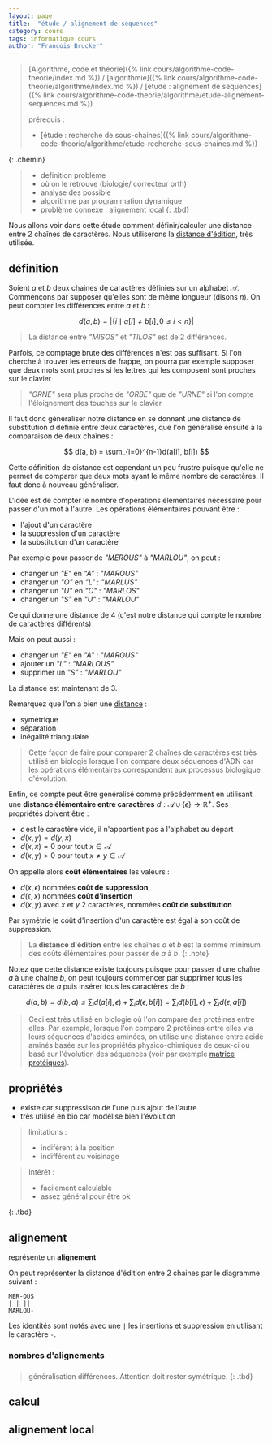 ```yaml
---
layout: page
title:  "étude / alignement de séquences"
category: cours
tags: informatique cours 
author: "François Brucker"
---
```


> [Algorithme, code et théorie]({% link cours/algorithme-code-theorie/index.md %}) / [algorithmie]({% link cours/algorithme-code-theorie/algorithme/index.md %}) / [étude : alignement de séquences]({% link cours/algorithme-code-theorie/algorithme/etude-alignement-sequences.md %})
>
> prérequis :
>
> * [étude : recherche de sous-chaines]({% link cours/algorithme-code-theorie/algorithme/etude-recherche-sous-chaines.md %})
>
{: .chemin}

> * definition problème
> * où on le retrouve (biologie/ correcteur orth)
> * analyse des possible
> * algorithme par programmation dynamique
> * problème connexe : alignement local
{: .tbd}

Nous allons voir dans cette étude comment définir/calculer une distance entre 2 chaînes de caractères. Nous utiliserons la [distance d'édition](https://fr.wikipedia.org/wiki/Distance_de_Levenshtein), très utilisée.

## définition 

Soient $a$ et $b$ deux chaines de caractères définies sur un alphabet $\mathcal{A}$. Commençons par supposer qu'elles sont de même longueur (disons $n$). On peut compter les différences entre $a$ et $b$ : 

$$
d(a, b) = \vert \{i \mid a[i] \neq b[i], 0 \leq i < n \} \vert
$$

> La distance entre *"MISOS"* et *"TILOS"* est de 2 différences.

Parfois, ce comptage brute des différences n'est pas suffisant. Si l'on cherche à trouver les erreurs de frappe, on pourra par exemple supposer que deux mots sont proches si les lettres qui les composent sont proches sur le clavier 

> *"ORNE"* sera plus proche de *"ORBE"* que de *"URNE"* si l'on compte l'éloignement des touches sur le clavier

Il faut donc généraliser notre distance en se donnant une distance de substitution $d$ définie entre deux caractères, que l'on généralise ensuite à la comparaison de deux chaînes :

$$
d(a, b) = \sum_{i=0}^{n-1}d(a[i], b[i])
$$

Cette définition de distance est cependant un peu frustre puisque qu'elle ne permet de comparer que deux mots ayant le même nombre de caractères. Il faut donc à nouveau généraliser.

L'idée est de compter le nombre d'opérations élémentaires nécessaire pour passer d'un mot à l'autre. Les opérations élémentaires pouvant être :

* l'ajout d'un caractère
* la suppression d'un caractère
* la substitution d'un caractère


Par exemple pour passer de *"MEROUS"* à *"MARLOU"*, on peut :

* changer un *"E"* en *"A"* : *"MAROUS"*
* changer un *"O"* en *"L"* : *"MARLUS"*
* changer un *"U"* en *"O"* : *"MARLOS"*
* changer un *"S"* en *"U"* : *"MARLOU"*

Ce qui donne une distance de 4 (c'est notre distance qui compte le nombre de caractères différents)

Mais on peut aussi :

* changer un *"E"* en *"A"* : *"MAROUS"*
* ajouter un *"L"* : *"MARLOUS"*
* supprimer un *"S"* : *"MARLOU"*

La distance est maintenant de 3.

Remarquez que l'on a bien une [distance](https://fr.wikipedia.org/wiki/Distance_(math%C3%A9matiques)#D%C3%A9finition) :

* symétrique
* séparation
* inégalité triangulaire

> Cette façon de faire pour comparer 2 chaînes de caractères est très utilisé en biologie lorsque l'on compare deux séquences d'ADN car les opérations élémentaires correspondent aux processus biologique d'évolution.

Enfin, ce compte peut être généralisé comme précédemment en utilisant une **distance élémentaire entre caractères** $d: \mathcal{A} \cup \{ \epsilon \} \rightarrow \mathbb{R}^+$. Ses propriétés doivent être :

* $\epsilon$ est le caractère vide, il n'appartient pas à l'alphabet au départ
* $d(x, y) = d(y, x)$
* $d(x, x) = 0$ pour tout $x \in \mathcal{A}$
* $d(x, y) > 0$ pour tout $x\neq y \in \mathcal{A}$

On appelle alors **coût élémentaires** les valeurs :

* $d(x, \epsilon)$ nommées **coût de suppression**, 
* $d(\epsilon, x)$ nommées **coût d'insertion**
* $d(x, y)$ avec $x$ et $y$ 2 caractères, nommées **coût de substitution**

Par symétrie le coût d'insertion d'un caractère est égal à son coût de suppression.

> La **distance d'édition** entre les chaînes $a$ et $b$ est la somme minimum des coûts élémentaires pour passer de $a$ à $b$.
{: .note}

Notez que cette distance existe toujours puisque pour passer d'une chaîne $a$ à une chaine $b$, on peut toujours commencer par supprimer tous les caractères de $a$ puis insérer tous les caractères de $b$ :

$$
d(a, b) = d(b, a) \leq \sum_{i}d(a[i], \epsilon) + \sum_{i}d(\epsilon, b[i]) =  \sum_{i}d(b[i], \epsilon) + \sum_{i}d(\epsilon, a[i])
$$

>Ceci est très utilisé en biologie où l'on compare des protéines entre elles. Par exemple, lorsque l'on compare 2 protéines entre elles via leurs séquences d'acides aminées, on utilise une distance entre acide aminés basée sur les propriétés physico-chimiques de ceux-ci ou basé sur l'évolution des séquences (voir par exemple [matrice protéiques](http://www.dsi.univ-paris5.fr/bio2/autof2/mod4_3b.ht)).

## propriétés

* existe car suppressison de l'une puis ajout de l'autre
* très utilisé en bio car modélise bien l'évolution

> limitations :
>
> * indiférent à la position
> * indifférent au voisinage

> Intérêt :
> * facilement calculable
> * assez général pour être ok
>
{: .tbd}


 

## alignement

représente un **alignement**

On peut représenter la distance d'édition entre 2 chaines par le diagramme suivant :

```text
MER-OUS
| | || 
MARLOU-
```

Les identités sont notés avec une `|` les insertions et suppression en utilisant le caractère `-`.


### nombres d'alignements

### 
> généralisation différences. Attention doit rester symétrique. 
{: .tbd}

## calcul

## alignement local
